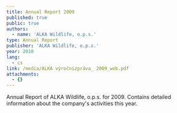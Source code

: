 ```yaml
---
title: Annual Report 2009
published: true
public: true
authors:
  - name: 'ALKA Wildlife, o.p.s.'
type: Annual Report
publisher: 'ALKA Wildlife, o.p.s.'
year: 2010
lang:
  - cs
link: /media/ALKA výročnízpráva_ 2009_web.pdf
attachments:
  - {}
---
```

Annual Report of ALKA Wildlife, o.p.s. for 2009. Contains detailed information about the company's activities this year.
